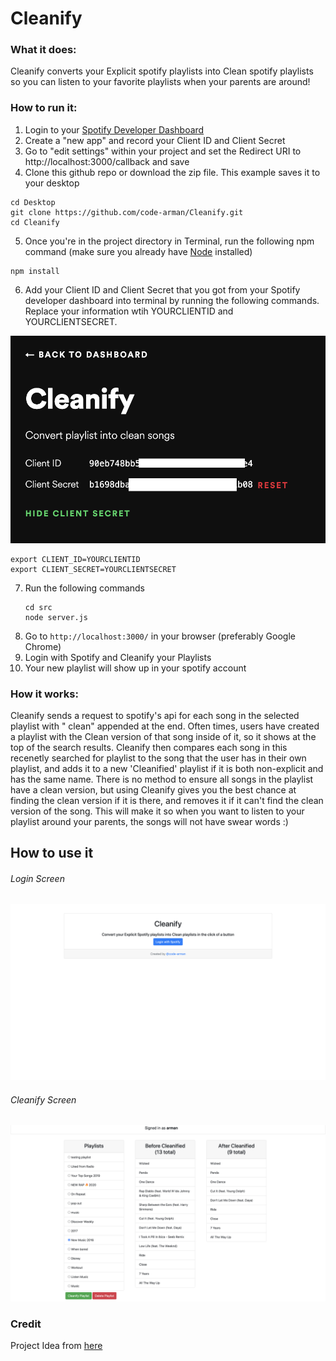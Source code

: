 # Cleanify

### What it does:

Cleanify converts your Explicit spotify playlists into Clean spotify playlists so you can listen to your favorite playlists when your parents are around!

### How to run it:

1. Login to your [Spotify Developer Dashboard](https://developer.spotify.com/dashboard/applications)
2. Create a "new app" and record your Client ID and Client Secret
3. Go to "edit settings" within your project and set the Redirect URI to http://localhost:3000/callback and save
4. Clone this github repo or download the zip file. This example saves it to your desktop

```
cd Desktop
git clone https://github.com/code-arman/Cleanify.git
cd Cleanify
```

5. Once you're in the project directory in Terminal, run the following npm command (make sure you already have [Node](https://nodejs.org/en/download/) installed)

```
npm install
```

6. Add your Client ID and Client Secret that you got from your Spotify developer dashboard into terminal by running the following commands. Replace your information wtih YOURCLIENTID and YOURCLIENTSECRET.

![Dashboard](imgs/spotify-developer-dashboard-keys.png)

```
export CLIENT_ID=YOURCLIENTID
export CLIENT_SECRET=YOURCLIENTSECRET
```

7. Run the following commands
   ```
   cd src
   node server.js
   ```
8. Go to `http://localhost:3000/` in your browser (preferably Google Chrome)
9. Login with Spotify and Cleanify your Playlists
10. Your new playlist will show up in your spotify account

### How it works:

Cleanify sends a request to spotify's api for each song in the selected playlist with " clean" appended at the end. Often times, users have created a playlist with the Clean version of that song inside of it, so it shows at the top of the search results. Cleanify then compares each song in this recenetly searched for playlist to the song that the user has in their own playlist, and adds it to a new 'Cleanified' playlist if it is both non-explicit and has the same name. There is no method to ensure all songs in the playlist have a clean version, but using Cleanify gives you the best chance at finding the clean version if it is there, and removes it if it can't find the clean version of the song. This will make it so when you want to listen to your playlist around your parents, the songs will not have swear words :)

## How to use it

<h6>Login Screen</h6>

![Login](imgs/cleanify-login-page.png)

<h6>Cleanify Screen</h6>

![Home](imgs/cleanify-home.png)

### Credit

Project Idea from [here](https://github.com/Divide-By-0/app-ideas-people-would-use)
